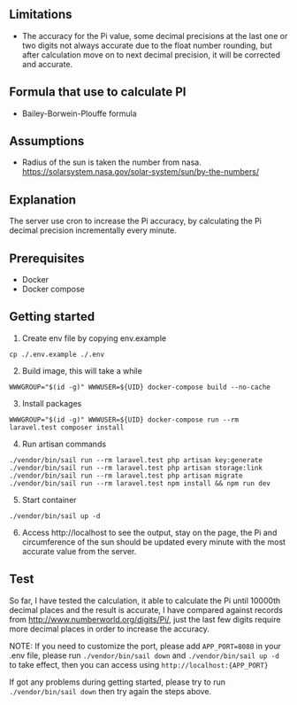 ## Limitations
- The accuracy for the Pi value, some decimal precisions at the last one or two digits not always accurate due to the float number rounding, but after calculation move on to next decimal precision, it will be corrected and accurate.

## Formula that use to calculate PI
- Bailey-Borwein-Plouffe formula

## Assumptions
- Radius of the sun is taken the number from nasa. https://solarsystem.nasa.gov/solar-system/sun/by-the-numbers/

## Explanation
The server use cron to increase the Pi accuracy, by calculating the Pi decimal precision incrementally every minute.

## Prerequisites
- Docker
- Docker compose

## Getting started
1. Create env file by copying env.example
```
cp ./.env.example ./.env
```

2. Build image, this will take a while
```
WWWGROUP="$(id -g)" WWWUSER=${UID} docker-compose build --no-cache
```

3. Install packages
```
WWWGROUP="$(id -g)" WWWUSER=${UID} docker-compose run --rm laravel.test composer install
```

4. Run artisan commands
```
./vendor/bin/sail run --rm laravel.test php artisan key:generate
./vendor/bin/sail run --rm laravel.test php artisan storage:link
./vendor/bin/sail run --rm laravel.test php artisan migrate
./vendor/bin/sail run --rm laravel.test npm install && npm run dev
```

5.  Start container
``` 
./vendor/bin/sail up -d
```

6. Access http://localhost to see the output, stay on the page, the Pi and circumference of the sun should be updated every minute with the most accurate value from the server.

## Test
So far, I have tested the calculation, it able to calculate the Pi until 10000th decimal places and the result is accurate, I have compared against records from http://www.numberworld.org/digits/Pi/, just the last few digits require more decimal places in order to increase the accuracy.

NOTE:
If you need to customize the port, please add `APP_PORT=8080` in your .env file, please run `./vendor/bin/sail down` and `./vendor/bin/sail up -d` to take effect, then you can access using `http://localhost:{APP_PORT}`

If got any problems during getting started, please try to run `./vendor/bin/sail down` then try again the steps above.

